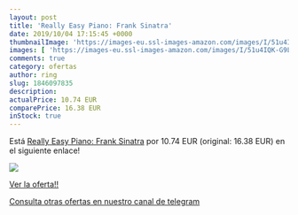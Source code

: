 ```yaml
---
layout: post
title: 'Really Easy Piano: Frank Sinatra'
date: 2019/10/04 17:15:45 +0000
thumbnailImage: 'https://images-eu.ssl-images-amazon.com/images/I/51u4IQK-G9L._SL200_.jpg'
images: [ 'https://images-eu.ssl-images-amazon.com/images/I/51u4IQK-G9L._SL200_.jpg' ]
comments: true
category: ofertas
author: ring
slug: 1846097835
description:
actualPrice: 10.74 EUR
comparePrice: 16.38 EUR
inStock: true
---
```


Está [Really Easy Piano: Frank Sinatra](https://www.amazon.com/dp/1846097835/?tag=redken08-20) por 10.74 EUR (original: 16.38 EUR) en el siguiente enlace!

[![](https://images-eu.ssl-images-amazon.com/images/I/51u4IQK-G9L._SL200_.jpg)](https://www.amazon.com/dp/1846097835/?tag=redken08-20)

[Ver la oferta!!](https://www.amazon.com/dp/1846097835/?tag=redken08-20)

[Consulta otras ofertas en nuestro canal de telegram](https://t.me/s/ofertas25)
